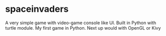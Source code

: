 # spaceinvaders
A very simple game with video-game console like UI. Built in Python with turtle module. My first game in Python. Next up would with OpenGL or Kivy
